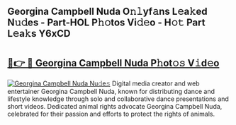 ## Georgina Campbell Nuda O𝚗𝚕yf𝚊ns L𝚎a𝚔ed N𝚞𝚍es - Part-HOL P𝚑𝚘tos Vi𝚍𝚎o - H𝚘𝚝 Part L𝚎a𝚔s Y6xCD

# <h2><a href="http://kfcbz5k.oniu.top/?m=Georgina+Campbell+Nuda">🔗👉 🔴 Georgina Campbell Nuda P𝚑ot𝚘𝚜 V𝚒d𝚎o</a></h2>

[![Georgina Campbell Nuda Nu𝚍e𝚜](https://i.imgur.com/0qMVB7G.gif)](http://kfcbz5k.oniu.top/?m=Georgina+Campbell+Nuda)
Digital media creator and web entertainer Georgina Campbell Nuda, known for distributing dance and lifestyle knowledge through solo and collaborative dance presentations and short videos. Dedicated animal rights advocate Georgina Campbell Nuda, celebrated for their passion and efforts to protect the rights of animals.  
